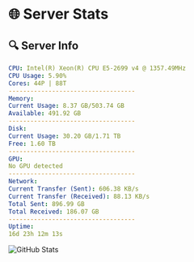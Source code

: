# 🌐 Server Stats
## 🔍 Server Info
```yaml
CPU: Intel(R) Xeon(R) CPU E5-2699 v4 @ 1357.49MHz
CPU Usage: 5.90%
Cores: 44P | 88T
-----------------------------------
Memory:
Current Usage: 8.37 GB/503.74 GB
Available: 491.92 GB
-----------------------------------
Disk:
Current Usage: 30.20 GB/1.71 TB
Free: 1.60 TB
-----------------------------------
GPU:
No GPU detected
-----------------------------------
Network:
Current Transfer (Sent): 606.38 KB/s
Current Transfer (Received): 88.13 KB/s
Total Sent: 896.99 GB
Total Received: 186.07 GB
-----------------------------------
Uptime:
16d 23h 12m 13s
```
![GitHub Stats](https://img.shields.io/badge/Updated-2025-05-06_16:21:01-blue)